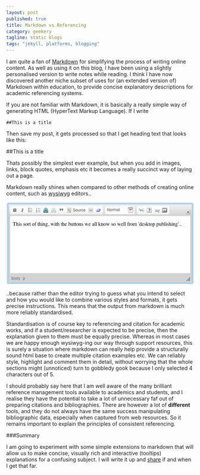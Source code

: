 ```yaml
---
layout: post
published: true
title: Markdown vs Referencing
category: geekery
tagline: static blogs
tags: "jekyll, platforms, blogging"
---
```


I am quite a fan of [Markdown](http://daringfireball.net/projects/markdown/syntax) for simplifying the process of writing online content. As well as using it on this blog, I have been using a slightly personalised version to write notes while reading. I think I have now discovered another niche subset of uses for (an extended version of) Markdown within education, to provide concise explanatory descriptions for academic referencing systems.

If you are not familiar with Markdown, it is basically a really simple way of generating HTML (HyperText Markup Language). If I write 

    ##This is a title

Then save my post, it gets processed so that I get heading text that looks like this:

##This is a title

Thats possibly the simplest ever example, but when you add in images, links, block quotes, emphasis etc it becomes a really succinct way of laying out a page.

Markdown really shines when compared to other methods of creating online content, such as [wysiwyg](http://en.wikipedia.org/wiki/WYSIWYG) editors..

![wysiwyg editor](../images/wysiwyg_editor.png)

..because rather than the editor trying to guess what you intend to select and how you would like to combine various styles and formats, it gets precise instructions. This means that the output from markdown is much more reliably standardised.

Standardisation is of course key to referencing and citation for academic works, and if a student/researcher is expected to be precise, then the explanation given to them must be equally precise. Whereas in most cases we are happy enough wysiwyg-ing our way through support resources, this is surely a situation where markdown can really help provide a structurally sound html base to create multiple citation examples etc. We can reliably style, highlight and comment them in detail, without worrying that the whole sections might (unnoticed) turn to gobbledy gook because I only selected 4 characters out of 5.

<div class="alert alert-info"><p>I should probably say here that I am well aware of the many brilliant reference management tools available to academics and students, and I realise they have the potential to take a lot of unnecessary faf out of preparing citations and bibliographies. There are however a lot of <strong>different</strong> tools, and they do not always have the same success manipulating bibliographic data, especially when captured from web resources. So it remains important to explain the principles of consistent referencing.</p></div>

###Summary

I am going to experiment with some simple extensions to markdown that will allow us to make concise, visually rich and interactive (tooltips) explanations for a confusing subject. I will write it up and [share](https://github.com/tombola) if and when I get that far.


